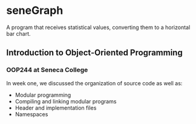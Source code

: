 # seneGraph
A program that receives statistical values, converting them to a horizontal bar chart.

## Introduction to Object-Oriented Programming
### OOP244 at Seneca College

In week one, we discussed the organization of source code as well as:
  - Modular programming
  - Compiling and linking modular programs
  - Header and implementation files
  - Namespaces
